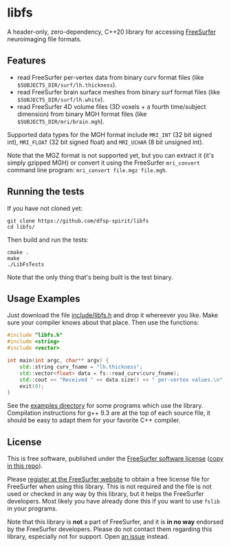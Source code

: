 # libfs
A header-only, zero-dependency, C++20 library for accessing [FreeSurfer](https://freesurfer.net/) neuroimaging file formats.


## Features

* read FreeSurfer per-vertex data from binary curv format files (like `$SUBJECTS_DIR/surf/lh.thickness`).
* read FreeSurfer brain surface meshes from binary surf format files (like `$SUBJECTS_DIR/surf/lh.white`).
* read FreeSurfer 4D volume files (3D voxels + a fourth time/subject dimension) from binary MGH format files (like `$SUBJECTS_DIR/mri/brain.mgh`). 


Supported data types for the MGH format include `MRI_INT` (32 bit signed int), `MRI_FLOAT` (32 bit signed float) and `MRI_UCHAR` (8 bit unsigned int).
 
Note that the MGZ format is not supported yet, but you can extract it (it's simply gzipped MGH) or convert it using the FreeSurfer `mri_convert` command line program: `mri_convert file.mgz file.mgh`.


## Running the tests

If you have not cloned yet:

```
git clone https://github.com/dfsp-spirit/libfs
cd libfs/
```

Then build and run the tests:

```
cmake .
make
./LibFsTests
```
Note that the only thing that's being built is the test binary.

## Usage Examples

Just download the file [include/libfs.h](./include/libfs.h) and drop it whereever you like. Make sure your compiler knows about that place. Then use the functions:

```cpp
#include "libfs.h"
#include <string>
#include <vector>

int main(int argc, char** argv) {
    std::string curv_fname = "lh.thickness";
    std::vector<float> data = fs::read_curv(curv_fname);
    std::cout << "Received " << data.size() << " per-vertex values.\n"; 
    exit(0);
}
```

See the [examples directory](./examples/) for some programs which use the library. Compilation instructions for g++ 9.3 are at the top of each source file, it should be easy to adapt them for your favorite C++ compiler.


## License

This is free software, published under the [FreeSurfer software license](https://surfer.nmr.mgh.harvard.edu/fswiki/FreeSurferSoftwareLicense) ([copy in this repo](./LICENSE)). 

Please [register at the FreeSurfer website](https://surfer.nmr.mgh.harvard.edu/fswiki/License) to obtain a free license file for FreeSurfer when using this library. This is not required and the file is not used or checked in any way by this library, but it helps the FreeSurfer developers. Most likely you have already done this if you want to use `fslib` in your programs.

Note that this library is **not** a part of FreeSurfer, and it is **in no way** endorsed by the FreeSurfer developers. Please do not contact them regarding this library, especially not for support. Open [an issue](https://github.com/dfsp-spirit/libfs/issues) instead.

